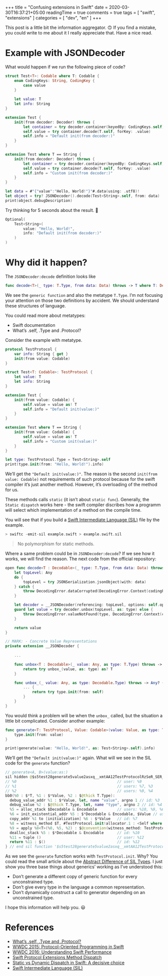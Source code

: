 +++
title = "Confusing extensions in Swift"
date = 2020-03-30T16:37:21+05:00
readingTime = true
comments = true
tags = [
    "swift",
    "extensions"
]
categories = [
    "dev",
    "en"
]
+++

This post is a little bit the information aggregator. 🙃 If you find a mistake, you could write to me about it I really appreciate that. Have a nice read.

<!--more-->

# Example with JSONDecoder

What would happen if we run the following piece of code?

```swift
struct Test<T>: Codable where T: Codable {
    enum CodingKeys: String, CodingKey {
        case value
    }
    
    let value: T
    let info: String
}

extension Test {
    init(from decoder: Decoder) throws {
        let container = try decoder.container(keyedBy: CodingKeys.self)
        self.value = try container.decode(T.self, forKey: .value)
        self.info = "Default init(from decoder:)"
    }
}

extension Test where T == String {
    init(from decoder: Decoder) throws {
        let container = try decoder.container(keyedBy: CodingKeys.self)
        self.value = try container.decode(T.self, forKey: .value)
        self.info = "Custom init(from decoder:)"
    }
}

let data = #"{"value":"Hello, World!"}"#.data(using: .utf8)!
let object = try? JSONDecoder().decode(Test<String>.self, from: data)
print(object.debugDescription)
```

Try thinking for 5 seconds about the result. 🤔

```swift
Optional(
    Test<String>(
        value: "Hello, World!", 
        info: "Default init(from decoder:)"
    )
)
```

# Why did it happen?

The `JSONDecoder:decode` definition looks like

```swift
func decode<T>(_ type: T.Type, from data: Data) throws -> T where T: Decodable
```

We see the `generic function` and also the metatype `T.Type`. I’m not focusing your attention on those two definitions by accident. We should understand these structures of language.

You could read more about metatypes:
- Swift documentation
- What’s .self, .Type and .Protocol?

Consider the example with metatype.

```swift
protocol TestProtocol {
    var info: String { get }
    init(from value: Codable)
}

struct Test<T: Codable>: TestProtocol {
    let value: T
    let info: String
}

extension Test {
    init(from value: Codable) {
        self.value = value as! T
        self.info = "Default init(value:)"
    }
}

extension Test where T == String {
    init(from value: Codable) {
        self.value = value as! T
        self.info = "Custom init(value:)"
    }
}

let type: TestProtocol.Type = Test<String>.self
print(type.init(from: "Hello, World!").info)
```

We’ll get the `"Default init(value:)"`. The reason is the second `init(from value: Codable)` not requirements of such protocol because for the swift compiler it’s just another method. However, it’s overloading of the method for us.

These methods calls `static` (it isn’t about `static func`). Generally, the `Static dispatch` works here - the swift compiler discribes how a programm will select which implementation of a method on the compile time.

You will see that if you build a [Swift Intermediate Language (SIL)](https://github.com/apple/swift/blob/master/docs/SIL.rst#sil-in-the-swift-compiler) file by the example.

```swift
> swiftc -emit-sil example.swift > example.swift.sil
```

> No polymorphism for static methods.

Where a same problem could be in `JSONDecoder:decode`? If we see how it works, we will find the reason. The next code from the official repository:

```swift
open func decode<T : Decodable>(_ type: T.Type, from data: Data) throws -> T {
    let topLevel: Any
    do {
        topLevel = try JSONSerialization.jsonObject(with: data)
    } catch {
        throw DecodingError.dataCorrupted(DecodingError.Context(codingPath: [], debugDescription: "The given data was not valid JSON.", underlyingError: error))
    }

    let decoder = __JSONDecoder(referencing: topLevel, options: self.options)
    guard let value = try decoder.unbox(topLevel, as: type) else {
        throw DecodingError.valueNotFound(type, DecodingError.Context(codingPath: [], debugDescription: "The given data did not contain a top-level value."))
    }

    return value
}

// MARK: - Concrete Value Representations
private extension __JSONDecoder {
    
    ...

    func unbox<T : Decodable>(_ value: Any, as type: T.Type) throws -> T? {
        return try unbox_(value, as: type) as? T
    }

    func unbox_(_ value: Any, as type: Decodable.Type) throws -> Any? {
        ... {
            return try type.init(from: self)
        }
    }
}
```

You would think a problem will be when the `unbox_` called, but the situation a little bit complicated.
Consider another example:

```swift
func generate<T: TestProtocol, Value: Codable>(value: Value, as type: T.Type) -> T {
    type.init(from: value)
}

print(generate(value: "Hello, World!", as: Test<String>.self).info)
```

We’ll get the `"Default init(value:)"` again. What will we see in the SIL code for the `generate` function?

```swift
// generate<A, B>(value:as:)
sil hidden @$s5test28generate5value2asxq__xmtAA12TestProtocolRzSeR_SER_r0_lF : $@convention(thin) <T, Value where T : TestProtocol, Value : Decodable, Value : Encodable> (@in_guaranteed Value, @thick T.Type) -> @out T {
// %0                                             // user: %9
// %1                                             // users: %7, %3
// %2                                             // users: %9, %4
bb0(%0 : $*T, %1 : $*Value, %2 : $@thick T.Type):
  debug_value_addr %1 : $*Value, let, name "value", argno 1 // id: %3
  debug_value %2 : $@thick T.Type, let, name "type", argno 2 // id: %4
  %5 = alloc_stack $Decodable & Encodable         // users: %10, %9, %6
  %6 = init_existential_addr %5 : $*Decodable & Encodable, $Value // user: %7
  copy_addr %1 to [initialization] %6 : $*Value   // id: %7
  %8 = witness_method $T, #TestProtocol.init!allocator.1 : <Self where Self : TestProtocol> (Self.Type) -> (Decodable & Encodable) -> Self : $@convention(witness_method: TestProtocol) <τ_0_0 where τ_0_0 : TestProtocol> (@in Decodable & Encodable, @thick τ_0_0.Type) -> @out τ_0_0 // user: %9
  %9 = apply %8<T>(%0, %5, %2) : $@convention(witness_method: TestProtocol) <τ_0_0 where τ_0_0 : TestProtocol> (@in Decodable & Encodable, @thick τ_0_0.Type) -> @out τ_0_0
  dealloc_stack %5 : $*Decodable & Encodable      // id: %10
  %11 = tuple ()                                  // user: %12
  return %11 : $()                                // id: %12
} // end sil function '$s5test28generate5value2asxq__xmtAA12TestProtocolRzSeR_SER_r0_lF'
```

As we see the `generate` function works with `TestProtocol.init`. Why? You could read the small article about the [Abstract Difference of SIL Types](https://github.com/apple/swift/blob/master/docs/SIL.rst#abstraction-difference). I just show you three base things about generics’ working as I’ve understood this:

- Don’t generate a different copy of generic function for every unconstrained type.
- Don’t give every type in the language a common representation.
- Don’t dynamically construct a call to generator depending on an unconstrained type.

I hope this information will help you. 😃

# References

- [What’s .self, .Type and .Protocol?](https://swiftrocks.com/whats-type-and-self-swift-metatypes.html)
- [WWDC 2015: Protocol-Oriented Programming in Swift](https://developer.apple.com/videos/play/wwdc2015/408/)
- [WWDC 2016: Understanding Swift Performance](https://developer.apple.com/videos/play/wwdc2016/416/)
- [Swift Protocol Extensions Method Dispatch](https://medium.com/@leandromperez/protocol-extensions-gotcha-9ef1a42c83b6#2347)
- [Static vs Dynamic Dispatch in Swift: A decisive choice](https://medium.com/flawless-app-stories/static-vs-dynamic-dispatch-in-swift-a-decisive-choice-cece1e872d)
- [Swift Intermediate Language (SIL)](https://github.com/apple/swift/blob/master/docs/SIL.rst)
